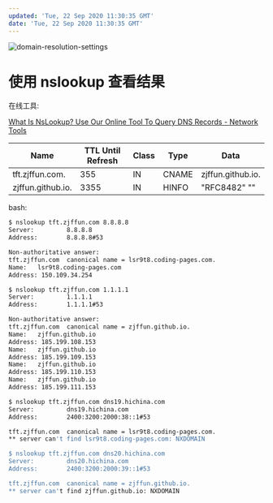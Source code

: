 ```yaml
---
updated: 'Tue, 22 Sep 2020 11:30:35 GMT'
date: 'Tue, 22 Sep 2020 11:30:35 GMT'
---
```


![domain-resolution-settings](/blogs/images/domain-resolution-settings.png)

# 使用 nslookup 查看结果

在线工具:

[What Is NsLookup? Use Our Online Tool To Query DNS Records - Network Tools](https://network-tools.com/nslookup/)

| Name              | TTL Until Refresh | Class | Type  | Data              |
| ----------------- | ----------------- | ----- | ----- | ----------------- |
| tft.zjffun.com.   | 355               | IN    | CNAME | zjffun.github.io. |
| zjffun.github.io. | 3355              | IN    | HINFO | "RFC8482" ""      |

bash:

```bash
$ nslookup tft.zjffun.com 8.8.8.8
Server:         8.8.8.8
Address:        8.8.8.8#53

Non-authoritative answer:
tft.zjffun.com  canonical name = lsr9t8.coding-pages.com.
Name:   lsr9t8.coding-pages.com
Address: 150.109.34.254

$ nslookup tft.zjffun.com 1.1.1.1
Server:         1.1.1.1
Address:        1.1.1.1#53

Non-authoritative answer:
tft.zjffun.com  canonical name = zjffun.github.io.
Name:   zjffun.github.io
Address: 185.199.108.153
Name:   zjffun.github.io
Address: 185.199.109.153
Name:   zjffun.github.io
Address: 185.199.110.153
Name:   zjffun.github.io
Address: 185.199.111.153

$ nslookup tft.zjffun.com dns19.hichina.com
Server:         dns19.hichina.com
Address:        2400:3200:2000:38::1#53

tft.zjffun.com  canonical name = lsr9t8.coding-pages.com.
** server can't find lsr9t8.coding-pages.com: NXDOMAIN

$ nslookup tft.zjffun.com dns20.hichina.com
Server:         dns20.hichina.com
Address:        2400:3200:2000:39::1#53

tft.zjffun.com  canonical name = zjffun.github.io.
** server can't find zjffun.github.io: NXDOMAIN
```
